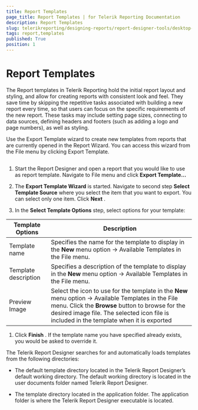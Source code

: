```yaml
---
title: Report Templates
page_title: Report Templates | for Telerik Reporting Documentation
description: Report Templates
slug: telerikreporting/designing-reports/report-designer-tools/desktop-designers/standalone-report-designer/report-templates
tags: report,templates
published: True
position: 1
---
```


# Report Templates



The Report templates in Telerik Reporting hold the initial report layout and styling, and allow for creating reports         with consistent look and feel. They save time by skipping the repetitive tasks associated with building a new report every         time, so that users can focus on the specific requirements of the new report. These tasks may include setting page sizes,         connecting to data sources, defining headers and footers (such as adding a logo and page numbers), as well as styling.       

Use the Export Template wizard to create new templates from reports that are currently opened in the Report Wizard.         You can access this wizard from the File menu by clicking Export Template.       

## 

1. Start the Report Designer and open a report that you would like to use as report template. Navigate to File menu and click __Export Template...__ 

1. The __Export Template Wizard__  is started. Navigate to second step __Select Template Source__  where you select the item that you want to export. You can select only one item. Click __Next__ .             

1. In the __Select Template Options__  step, select options for your template:             


| Template Options | Description |
| ------ | ------ |
|Template name|Specifies the name for the template to display in the __New__ menu option -> Available Templates in the File menu.|
|Template description|Specifies a description of the template to display in the __New__ menu option -> Available Templates in the File menu.|
|Preview Image|Select the icon to use for the template in the __New__ menu option -> Available Templates in the File menu. Click the __Browse__ button to browse for the desired image file. The selected icon file is included in the template when it is exported|




1. Click __Finish__ . If the template name you have specified already exists, you would be asked to override it.             

The Telerik Report Designer searches for and automatically loads templates from the following directories:         

* The default template directory located in the Telerik Report Designer’s default working directory.               The default working directory is located in the user documents folder named Telerik Report Designer.             

* The template directory located in the application folder. The application folder is where the Telerik Report Designer executable is located.
